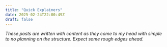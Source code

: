```yaml
---
title: "Quick Explainers"
date: 2025-02-24T22:00:49Z
draft: false
---
```


_These posts are written with content as they come to my head with simple to no planning on the structure. Expect some rough edges ahead._